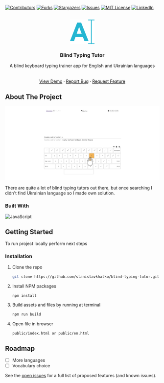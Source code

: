 <a name="readme-top"></a>

[![Contributors][contributors-shield]][contributors-url]
[![Forks][forks-shield]][forks-url]
[![Stargazers][stars-shield]][stars-url]
[![Issues][issues-shield]][issues-url]
[![MIT License][license-shield]][license-url]
[![LinkedIn][linkedin-shield]][linkedin-url]

<br />
<div align="center">
  <a href="https://github.com/stanislavkhatko/blind-typing-tutor">
    <img src="public/favicon/favicon.png" alt="Logo" width="80" height="80">
  </a>

<h3 align="center">Blind Typing Tutor</h3>

  <p align="center">
    A blind keyboard typing trainer app for English and Ukrainian languages
    <br />
    <br />
    <br />
    <a href="https://typot.netlify.app/en.html">View Demo</a>
    ·
    <a href="https://github.com/stanislavkhatko/blind-typing-tutor/issues">Report Bug</a>
    ·
    <a href="https://github.com/stanislavkhatko/blind-typing-tutor/issues">Request Feature</a>
  </p>
</div>


## About The Project

[![Product Name Screen Shot][product-screenshot]](https://example.com)

There are quite a lot of blind typing tutors out there, but once searching I didn't find Ukrainian language so I made own solution.


### Built With
![JavaScript][JavaScript]


## Getting Started
To run project locally perform next steps

### Installation

1. Clone the repo
   ```sh
   git clone https://github.com/stanislavkhatko/blind-typing-tutor.git
   ```
2. Install NPM packages
   ```sh
   npm install
   ```
3. Build assets and files by running at terminal
   ```sh
   npm run build
   ```
4. Open file in browser
   ```
   public/index.html or public/en.html
   ```


## Roadmap

- [ ] More languages
- [ ] Vocabulary choice

See the [open issues](https://github.com/stanislavkhatko/blind-typing-tutor/issues) for a full list of proposed features (and known issues).


[contributors-shield]: https://img.shields.io/github/contributors/stanislavkhatko/blind-typing-tutor.svg?style=for-the-badge
[contributors-url]: https://github.com/stanislavkhatko/blind-typing-tutor/graphs/contributors
[forks-shield]: https://img.shields.io/github/forks/stanislavkhatko/blind-typing-tutor.svg?style=for-the-badge
[forks-url]: https://github.com/stanislavkhatko/blind-typing-tutor/network/members
[stars-shield]: https://img.shields.io/github/stars/stanislavkhatko/blind-typing-tutor.svg?style=for-the-badge
[stars-url]: https://github.com/stanislavkhatko/blind-typing-tutor/stargazers
[issues-shield]: https://img.shields.io/github/issues/stanislavkhatko/blind-typing-tutor.svg?style=for-the-badge
[issues-url]: https://github.com/stanislavkhatko/blind-typing-tutor/issues
[license-shield]: https://img.shields.io/github/license/stanislavkhatko/blind-typing-tutor.svg?style=for-the-badge
[license-url]: https://github.com/stanislavkhatko/blind-typing-tutor/blob/master/LICENSE.txt
[linkedin-shield]: https://img.shields.io/badge/-LinkedIn-black.svg?style=for-the-badge&logo=linkedin&colorB=555
[linkedin-url]: https://linkedin.com/in/stanislavkhatko
[product-screenshot]: screenshot.png
[JavaScript]: https://img.shields.io/badge/logo-javascript-blue?logo=javascript
